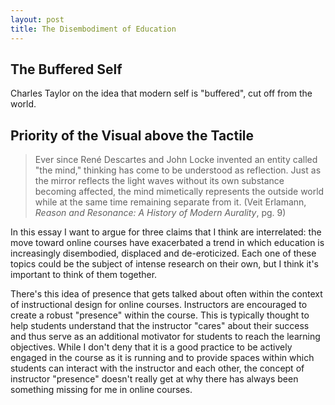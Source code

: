 ```yaml
---
layout: post
title: The Disembodiment of Education
---
```


## The Buffered Self

Charles Taylor on the idea that modern self is "buffered", cut off from the world.

## Priority of the Visual above the Tactile

> Ever since René Descartes and John Locke invented an entity called "the mind," thinking has come to be understood as reflection. Just as the mirror reflects the light waves without its own substance becoming affected, the mind mimetically represents the outside world while at the same time remaining separate from it. (Veit Erlamann, *Reason and Resonance: A History of Modern Aurality*, pg. 9)

In this essay I want to argue for three claims that I think are interrelated: the move toward online courses have exacerbated a trend in which education is increasingly disembodied, displaced and de-eroticized. Each one of these topics could be the subject of intense research on their own, but I think it's important to think of them together.  

There's this idea of presence that gets talked about often within the context of instructional design for online courses. Instructors are encouraged to create a robust "presence" within the course. This is typically thought to help students understand that the instructor "cares" about their success and thus serve as an additional motivator for students to reach the learning objectives. While I don't deny that it is a good practice to be actively engaged in the course as it is running and to provide spaces within which students can interact with the instructor and each other, the concept of instructor "presence" doesn't really get at why there has always been something missing for me in online courses.
